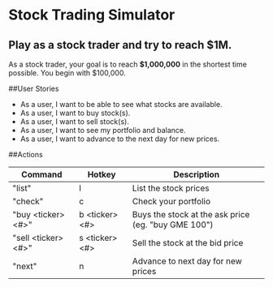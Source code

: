 # Stock Trading Simulator

## Play as a stock trader and try to reach $1M.

As a stock trader, your goal is to reach **$1,000,000** in the shortest time possible. You begin with $100,000. 


##User Stories
- As a user, I want to be able to see what stocks are available.
- As a user, I want to buy stock(s).
- As a user, I want to sell stock(s).
- As a user, I want to see my portfolio and balance.
- As a user, I want to advance to the next day for new prices.

##Actions

|Command|Hotkey|Description|
|---|---|---|
| "list" | l | List the stock prices |
| "check" | c | Check your portfolio|
| "buy \<ticker> \<#>" | b \<ticker> \<#>| Buys the stock at the ask price (eg. "buy GME 100")|
| "sell \<ticker> \<#>" | s \<ticker> \<#>| Sell the stock at the bid price|
| "next" | n | Advance to next day for new prices|